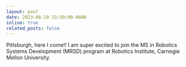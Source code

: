 ```yaml
---
layout: post
date: 2023-08-10 15:59:00-0400
inline: true
related_posts: false
---
```


Pittsburgh, here I come!! I am super excited to join the MS in Robotics Systems Development (MRSD) program at Robotics Institute, Carnegie Mellon University.
